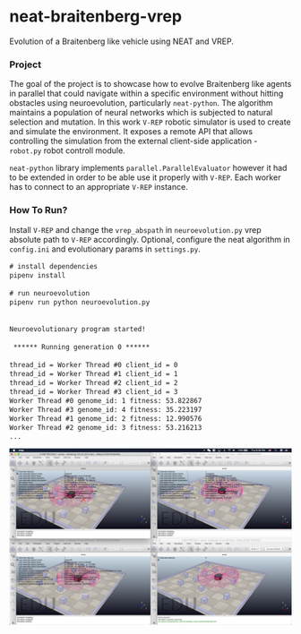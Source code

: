 # neat-braitenberg-vrep

Evolution of a Braitenberg like vehicle using NEAT and VREP.

### Project

The goal of the project is to showcase how to evolve Braitenberg like agents in parallel that could navigate within a specific environment without hitting obstacles using neuroevolution, particularly `neat-python`. The algorithm maintains a population of neural networks which is subjected to natural selection and mutation. In this work `V-REP` robotic simulator is used to create and simulate the environment. It exposes a remote API that allows controlling the simulation from the external client-side application - `robot.py`
robot controll module.

`neat-python` library implements `parallel.ParallelEvaluator` however it had to be extended in order to be able use it properly with `V-REP`. Each worker has to connect to an appropriate `V-REP` instance.

### How To Run?

Install `V-REP` and change the `vrep_abspath` in `neuroevolution.py` vrep absolute path to `V-REP` accordingly. Optional, configure the neat algorithm in `config.ini` and evolutionary params in `settings.py`.

```
# install dependencies
pipenv install

# run neuroevolution
pipenv run python neuroevolution.py


Neuroevolutionary program started!

 ****** Running generation 0 ******

thread_id = Worker Thread #0 client_id = 0
thread_id = Worker Thread #1 client_id = 1
thread_id = Worker Thread #2 client_id = 2
thread_id = Worker Thread #3 client_id = 3
Worker Thread #0 genome_id: 1 fitness: 53.822867
Worker Thread #3 genome_id: 4 fitness: 35.223197
Worker Thread #1 genome_id: 2 fitness: 12.990576
Worker Thread #2 genome_id: 3 fitness: 53.216213
...

```

![alt text](/static/vrep.instances.png "Spawing 4 V-REP Instances")

